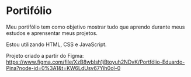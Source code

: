 # Portifólio

Meu portifólio tem como objetivo mostrar tudo que aprendo durante meus estudos e aprensentar meus projetos.

Estou utilizando HTML, CSS e JavaScript.

Projeto criado a partir do Figma:
https://www.figma.com/file/XzB8wbIsh1jBtoyuh2NDvK/Portfólio-Eduardo-Pina?node-id=0%3A1&t=KW6LdUsv67Yih0ol-0


